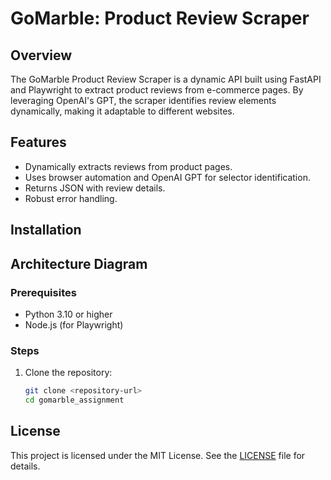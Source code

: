 # GoMarble: Product Review Scraper

## Overview
The GoMarble Product Review Scraper is a dynamic API built using FastAPI and Playwright to extract product reviews from e-commerce pages. By leveraging OpenAI's GPT, the scraper identifies review elements dynamically, making it adaptable to different websites.

## Features
- Dynamically extracts reviews from product pages.
- Uses browser automation and OpenAI GPT for selector identification.
- Returns JSON with review details.
- Robust error handling.

## Installation
## Architecture Diagram

### Prerequisites
- Python 3.10 or higher
- Node.js (for Playwright)

### Steps
1. Clone the repository:
   ```bash
   git clone <repository-url>
   cd gomarble_assignment
## License
This project is licensed under the MIT License. See the [LICENSE](LICENSE) file for details.
